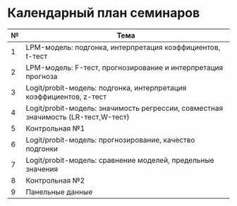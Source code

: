 # Календарный план семинаров

|№|Тема|
|-|-|
|1|LPM-модель: подгонка, интерпретация коэффициентов, t-тест|
|2|LPM-модель: F-тест, прогнозирование и интерпретация прогноза|
|3|Logit/probit-модель: подгонка, интерпретация коэффициентов, z-тест|
|4|Logit/probit-модель: значимость регрессии, совместная значимость (LR-тест,W-тест)|
|5|Контрольная №1 |
|6|Logit/probit-модель: прогнозирование, качество подгонки|
|7|Logit/probit-модель: сравнение моделей, предельные значения|
|8|Контрольная №2|
|9|Панельные данные|
